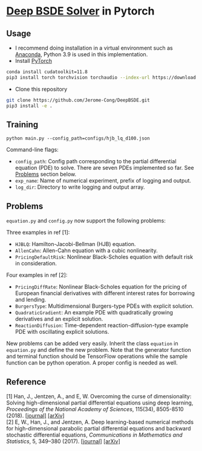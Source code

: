 <!--
 * @Description: 
 * @Version: 1.0
 * @Autor: Shijie Cong
 * @Date: 2024-01-05 14:16:31
 * @LastEditors: Shijie Cong
 * @LastEditTime: 2024-01-09 14:06:29
-->
# [Deep BSDE Solver](https://doi.org/10.1073/pnas.1718942115) in Pytorch

## Usage

- I recommend doing installation in a virtual environment such as [Anaconda](https://www.anaconda.com/), Python 3.9 is used in this implementation.
- Install [PyTorch](https://pytorch.org/get-started/locally/)

```bash
conda install cudatoolkit=11.8
pip3 install torch torchvision torchaudio --index-url https://download.pytorch.org/whl/cu118
```

- Clone this repository

```bash
git clone https://github.com/Jerome-Cong/DeepBSDE.git
pip3 install -e .
```


## Training

```
python main.py --config_path=configs/hjb_lq_d100.json
```

Command-line flags:

* `config_path`: Config path corresponding to the partial differential equation (PDE) to solve. 
There are seven PDEs implemented so far. See [Problems](#problems) section below.
* `exp_name`: Name of numerical experiment, prefix of logging and output.
* `log_dir`: Directory to write logging and output array.


## Problems

`equation.py` and `config.py` now support the following problems:

Three examples in ref [1]:
* `HJBLQ`: Hamilton-Jacobi-Bellman (HJB) equation.
* `AllenCahn`: Allen-Cahn equation with a cubic nonlinearity.
* `PricingDefaultRisk`: Nonlinear Black-Scholes equation with default risk in consideration.


Four examples in ref [2]:
* `PricingDiffRate`: Nonlinear Black-Scholes equation for the pricing of European financial derivatives
with different interest rates for borrowing and lending.
* `BurgersType`: Multidimensional Burgers-type PDEs with explicit solution.
* `QuadraticGradient`: An example PDE with quadratically growing derivatives and an explicit solution.
* `ReactionDiffusion`: Time-dependent reaction-diffusion-type example PDE with oscillating explicit solutions.


New problems can be added very easily. Inherit the class `equation`
in `equation.py` and define the new problem. Note that the generator function 
and terminal function should be TensorFlow operations while the sample function
can be python operation. A proper config is needed as well.

## Reference

[1] Han, J., Jentzen, A., and E, W. Overcoming the curse of dimensionality: Solving high-dimensional partial differential equations using deep learning,
<em>Proceedings of the National Academy of Sciences</em>, 115(34), 8505-8510 (2018). [[journal]](https://doi.org/10.1073/pnas.1718942115) [[arXiv]](https://arxiv.org/abs/1707.02568) <br />
[2] E, W., Han, J., and Jentzen, A. Deep learning-based numerical methods for high-dimensional parabolic partial differential equations and backward stochastic differential equations,
<em>Communications in Mathematics and Statistics</em>, 5, 349–380 (2017). 
[[journal]](https://doi.org/10.1007/s40304-017-0117-6) [[arXiv]](https://arxiv.org/abs/1706.04702)


